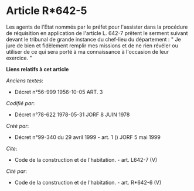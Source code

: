# Article R*642-5

Les agents de l'Etat nommés par le préfet pour l'assister dans la procédure de réquisition en application de l'article L.
642-7 prêtent le serment suivant devant le tribunal de grande instance du chef-lieu du département : " Je jure de bien et
fidèlement remplir mes missions et de ne rien révéler ou utiliser de ce qui sera porté à ma connaissance à l'occasion de leur
exercice. "

**Liens relatifs à cet article**

_Anciens textes_:

  - Décret n°56-999 1956-10-05 ART. 3

_Codifié par_:

  - Décret n°78-622 1978-05-31 JORF 8 JUIN 1978

_Créé par_:

  - Décret n°99-340 du 29 avril 1999 - art. 1 () JORF 5 mai 1999

_Cite_:

  - Code de la construction et de l'habitation. - art. L642-7 (V)

_Cité par_:

  - Code de la construction et de l'habitation. - art. R*642-6 (V)
